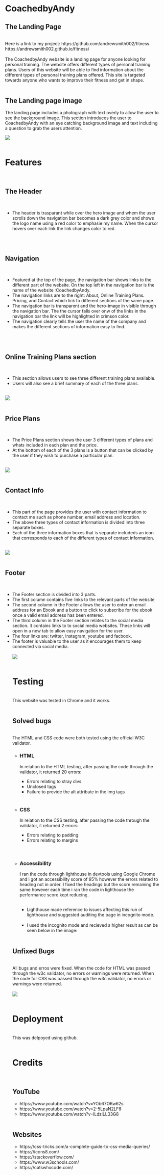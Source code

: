 <h1>CoachedbyAndy</h1>
<h2>The Landing Page</h2>

<br>
Here is a link to my project:
https://github.com/andrewsmith002/fitness
https://andrewsmith002.github.io/fitness/
<br>
<br>
The CoachedbyAndy website is a landing page for anyone looking for personal training.  The website offers different types of personal training plans.  Users of this website will be able to find information about the different types of personal training plans offered.  This site is targeted towards anyone who wants to improve their fitness and get in shape.
<br>
<br>
<h2>The Landing page image</h2>
<p>The landing page includes a photograph with text overly to allow the user to see the background image.
This section introduces the user to CoachedbyAndy with an eye catching background image and text including a question to grab the users attention.</p>

<img src="img/Landing page fitness.png">
<br>
<br>

<h1>Features</h1>
<br>
<h2>The Header</h2>
<br>
<ul>
<li>The header is trasparant while over the hero image and whem the user scrolls down the navigation bar becomes a dark grey color and shows the logo name using a red color to emphasie my name.  When the cursor hovers over each link the link changes color to red.</li>
</ul>
<br>
<br>
<h2>Navigation</h2>
<br>
<ul>
<li>Featured at the top of the page, the navigation bar shows links to the different part of the website. On the top left in the navigation bar is the name of the website :CoachedbyAndy.</li>

<li>The navigation links are to the right: About, Online Training Plans. Pricing, and Contact which link to different sections of the same page.</li>

<li>The navigation bar is transparent and the hero-image in visible through the navigation bar. The the cursor falls over onw of the links in the navigation bar the link will be highlighted in crimson color.</li>

<li>The navigation clearly tells the user the name of the company and makes the different sections of information easy to find.</li>
</ul>
<br>
<br>

<h2>Online Training Plans section</h2>
<br>

<ul>
<li>This section allows users to see three different training plans available.</li>
<li>Users will also see a brief summary of each of the three plans.</li>
</ul>
<br>
<img src="img/online training plans fitness.png">
<br>
<br>
<h2>Price Plans</h2>
<br>
<ul>
<li>The Price Plans section shows the user 3 different types of plans and whats included in each plan and the price.</li>

<li>At the bottom of each of the 3 plans is a button that can be clicked by the user if they wish to purchase a particular plan.</li>
</ul>
<br>

<img src="img/Pricing plans info.png">
<br>
<br>

<h2>Contact Info</h2>
<br>
<ul>
<li>This part of the page provides the user with contact information to contact me such as phone number, email address and location.</li>
<li>The above three types of contact information is divided into three separate boxes.</li>
<li>Each of the three information boxes that is separate includeds an icon that corresponds to each of the different types of contact information.</li>
</ul>
<br>

<img src="img/contact info fitness.png">
<br>
<br>

<h2>Footer</h2>
<br>
<ul> 
<li>The Footer section is divided into 3 parts.</li>
<li>The first column contains five links to the relevant parts of the website</li>
<li>The second column in the Footer allows the user to enter an email address for an Ebook and a button to click to subscribe for the ebook once a valid email address has been entered.</li>
<li>The third column in the Footer section relates to the social media section.  It contains links to to social media websites. These links will open in a new tab to allow easy navigation for the user.</li>
<li>The four links are: twitter, Instagram, youtube and facbook.</li>
<li>The footer is valuable to the user as it encourages them to keep connected via social media.</li>
<br>
<img src="img/footer fitness.png">
<br>
<br>

<h1>Testing</h1>

<br>
This website was tested in Chrome and it works.
<br>
<br>

<h2>Solved bugs</h2>
<br>
The HTML and CSS code were both tested using the official W3C validator.  
<ul>
<li><h3>HTML</h3>
In relation to the HTML testing, after passing the code through the validator, it returned 20 errors:</li>
<ul>
<li>Errors relating to stray divs</li>
<li>Unclosed tags</li>
<li>Failure to provide the alt attribute in the img tags</li>
</ul>
</ul>
<br>
<ul>
<li><h3>CSS</h3>
In relation to the CSS testing, after passing the code through the validator, it returned 2 errors:</li>
<ul>
<li>Errors relating to padding</li>
<li>Errors relating to margins</li>
</ul>
</ul>
<br>
<br>

<ul>
<li><h3>Accessibility</h3>
I ran the code through lighthouse in devtools using Google Chrome and i got an accessibility score of 95% however the errors related to heading not in order. I fixed the headings but the score remaining the same however each time i ran the code in lighthouse the performance score kept reducing.</li>
<br>
<ul>
<li>Lighthouse made reference to issues affecting this run of lighthouse and suggested auditing the page in incognito mode.</li>
<br>
<li>I used the incognito mode and recieved a higher result as can be seen below in the image:</li>
</ul>
</ul>
<br>

<h2>Unfixed Bugs</h2>
<br>
All bugs and erros were fixed. When the code for HTML was passed through the w3c validator, no errors or warnings were returned.  When the code for CSS was passed through the w3c validator, no errors or warnings were returned.<br><br>


<img src="img/lighthouse fitness.png">
<br>
<br>

<h1>Deployment</h1>
<br>
This was delpoyed using github.
<br>
<br>

<h1>Credits</h1>
<br>

<h2>YouTube</h2>
<ul>
<li>https://www.youtube.com/watch?v=YOb67OKw62s</li> 
<li>https://www.youtube.com/watch?v=2-5LpaN2LF8</li>
<li>https://www.youtube.com/watch?v=lLdzlLL33G8</li>
</ul>
<br>

<h2>Websites</h2>
<ul>
<li>https://css-tricks.com/a-complete-guide-to-css-media-queries/</li>
<li>https://icons8.com/</li>
<li>https://stackoverflow.com/</li>
<li>https://www.w3schools.com/</li>
<li>https://catswhocode.com/</li>
</ul>




